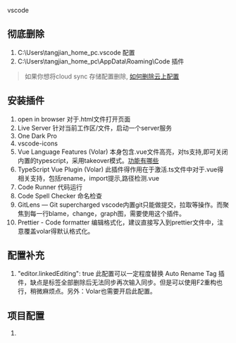 vscode

## 彻底删除
1. C:\Users\tangjian_home_pc\.vscode        配置
2. C:\Users\tangjian_home_pc\AppData\Roaming\Code       插件

 > 如果你想将cloud sync 存储配置删除, [如何删除云上配置](https://code.visualstudio.com/docs/editor/settings-sync#_how-do-i-delete-my-data)

 ## 安装插件
 1. open in browser   对于.html文件打开页面
 2. Live Server         针对当前工作区/文件，启动一个server服务
 3. One Dark Pro        
 4. vscode-icons
 5. Vue Language Features (Volar)      本身包含.vue文件高亮，对ts支持,即可关闭内置的typescript，采用takeover模式。[功能有哪些](https://github.com/vuejs/language-tools/discussions/53)
 6. TypeScript Vue Plugin (Volar)      此插件得作用在于激活.ts文件中对于.vue得相关支持，包括rename，import提示,路径检测.vue
 7. Code Runner     代码运行
 8. Code Spell Checker      命名检查
 9. GitLens — Git supercharged      vscode内置git只能做提交，拉取等操作。而聚焦到每一行blame，change，graph图，需要使用这个插件。
 10. Prettier - Code formatter      编辑格式化，建议直接写入到prettier文件中，注意覆盖volar得默认格式化。
 

 ## 配置补充
 1. "editor.linkedEditing": true        此配置可以一定程度替换 Auto Rename Tag 插件，缺点是标签全部删除后无法同步再次输入同步。但是可以使用F2重构也行，稍微麻烦点。另外：Volar也需要开启此配置。

 

 ## 项目配置
 1. 